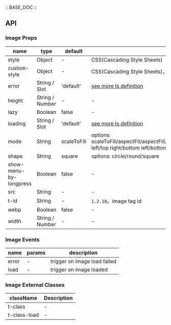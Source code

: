 :: BASE_DOC ::

## API


### Image Props

name | type | default | description | required
-- | -- | -- | -- | --
style | Object | - | CSS(Cascading Style Sheets) | N
custom-style | Object | - | CSS(Cascading Style Sheets)，used to set style on virtual component | N
error | String / Slot | 'default' | [see more ts definition](https://github.com/Tencent/tdesign-miniprogram/blob/develop/packages/components/common/common.ts) | N
height | String / Number | - | \- | N
lazy | Boolean | false | \- | N
loading | String / Slot | 'default' | [see more ts definition](https://github.com/Tencent/tdesign-miniprogram/blob/develop/packages/components/common/common.ts) | N
mode | String | scaleToFill | options: scaleToFill/aspectFit/aspectFill/widthFix/heightFix/top/bottom/center/left/right/top left/top right/bottom left/bottom right | N
shape | String | square | options: circle/round/square | N
show-menu-by-longpress | Boolean | false | \- | N
src | String | - | \- | N
t-id | String | - | `1.2.10`。image tag id | N
webp | Boolean | false | \- | N
width | String / Number | - | \- | N

### Image Events

name | params | description
-- | -- | --
error | - | trigger on image load failed
load | - | trigger on image loaded

### Image External Classes

className | Description
-- | --
t-class | \-
t-class-load | \-
